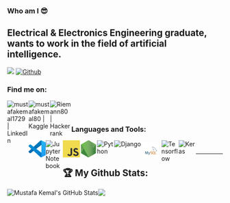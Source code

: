 ### Who am I 😎

## Electrical & Electronics Engineering graduate, wants to work in the field of artificial intelligence.

![](https://visitor-badge.laobi.icu/badge?page_id=mustafakemal1729.mustafakemal1729) [![Github](https://img.shields.io/github/followers/mustafakemal1729?label=Followers&logo=Github)](https://github.com/mustafakemal1729)

### Find me on:

[<img src="https://edent.github.io/SuperTinyIcons/images/svg/linkedin.svg" align="left" alt="mustafakemal1729 | LinkedIn" width="50px" />](https://www.linkedin.com/in/mustafakemal1729/)
[<img src="https://edent.github.io/SuperTinyIcons/images/svg/kaggle.svg" align="left" alt="mustafakemal80 | Kaggle" width="50px" />](https://kaggle.com/mustafakemal80)
[<img src="https://cdn3.iconfinder.com/data/icons/logos-and-brands-adobe/512/160_Hackerrank-512.png" align="left" alt="Riemann80  | Hackerrank" width="50px" />](https://www.hackerrank.com/Riemann80)

<br>

<br>

### Languages and Tools:

<img align="left" alt="Visual Studio Code" width="40px" src="https://raw.githubusercontent.com/github/explore/80688e429a7d4ef2fca1e82350fe8e3517d3494d/topics/visual-studio-code/visual-studio-code.png" />
<img align="left" alt="Jupyter Notebook" width="40px" src="https://cdn.icon-icons.com/icons2/2667/PNG/512/jupyter_app_icon_161280.png" />
<img align="left" alt="JavaScript" width="40px" src="https://raw.githubusercontent.com/github/explore/80688e429a7d4ef2fca1e82350fe8e3517d3494d/topics/javascript/javascript.png" />
<img align="left" alt="Node.js" width="40px" src="https://raw.githubusercontent.com/github/explore/80688e429a7d4ef2fca1e82350fe8e3517d3494d/topics/nodejs/nodejs.png" />
<img align="left" alt="Python" width="40px" src="https://raw.githubusercontent.com/jmnote/z-icons/master/svg/python.svg" />
<img align="left" alt="Django" src="https://img.icons8.com/color/40/000000/django.png"/>
<img align="left" src="https://raw.githubusercontent.com/github/explore/80688e429a7d4ef2fca1e82350fe8e3517d3494d/topics/mysql/mysql.png" alt="MySQL" height="40" style="vertical-align:top; margin:4px">
<img align="left" alt="Tensorflow" width="40px" src="https://symbols.getvecta.com/stencil_97/43_tensorflow-icon.07309df606.svg" />
<img align="left" alt="Keras" width="40px" src="https://cdn.icon-icons.com/icons2/2389/PNG/512/keras_logo_icon_145136.png" />


<br />


---

## :trophy: My Github Stats:

<div>
<a href="https://github-readme-stats.vercel.app/api?username=mustafakemal1729&theme=tokyonight">
  <img align="left" alt="Mustafa Kemal's GitHub Stats" src="https://github-readme-stats.vercel.app/api?username=mustafakemal1729&show_icons=true&hide_border=true&count_private=true&theme=tokyonight&hide=issues&include_all_commits=true" />
</a>
<a href="https://github-readme-stats.vercel.app/api/top-langs/?username=mustafakemal1729&hide=php&theme=tokyonight">
  <img align="left" src="https://github-readme-stats.vercel.app/api/top-langs/?username=mustafakemal1729&hide=php&theme=dracula" />
</a>
</div>
